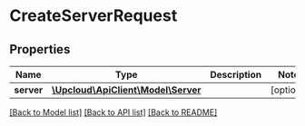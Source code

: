 # CreateServerRequest

## Properties
Name | Type | Description | Notes
------------ | ------------- | ------------- | -------------
**server** | [**\Upcloud\ApiClient\Model\Server**](Server.md) |  | [optional] 

[[Back to Model list]](../README.md#documentation-for-models) [[Back to API list]](../README.md#documentation-for-api-endpoints) [[Back to README]](../README.md)


